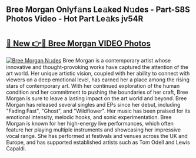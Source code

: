 ## Bree Morgan Onlyf𝚊ns Le𝚊ked N𝚞des - Part-S8S Photos Video - Hot Part Le𝚊ks jv54R

# <h2><a href="http://ac32813.deff.icu/?id=Bree+Morgan">🔗 New 👉🔴 Bree Morgan VIDEO Photos</a></h2>

[![Bree Morgan N𝚞des](https://i.imgur.com/rIISA9y.gif)](http://ac32813.deff.icu/?id=Bree+Morgan)
Bree Morgan is a contemporary artist whose innovative and thought-provoking works have captured the attention of the art world. Her unique artistic vision, coupled with her ability to connect with viewers on a deep emotional level, has earned her a place among the rising stars of contemporary art. With her continued exploration of the human condition and her commitment to pushing the boundaries of her craft, Bree Morgan is sure to leave a lasting impact on the art world and beyond. Bree Morgan has released several singles and EPs since her debut, including "Fading Fast", "Ghost", and "Wildflower". Her music has been praised for its emotional intensity, melodic hooks, and sonic experimentation. Bree Morgan is known for her high-energy live performances, which often feature her playing multiple instruments and showcasing her impressive vocal range. She has performed at festivals and venues across the UK and Europe, and has supported established artists such as Tom Odell and Lewis Capaldi.
